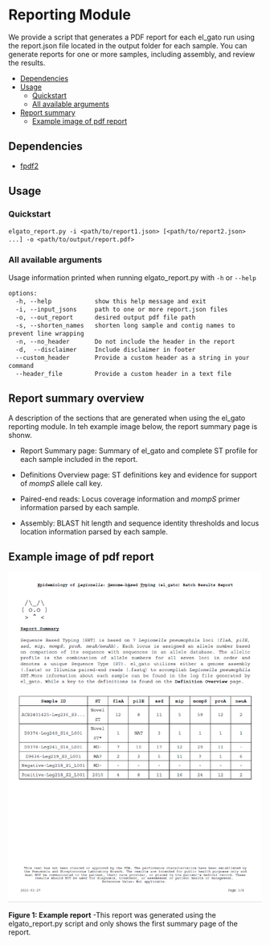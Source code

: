 # Reporting Module  

We provide a script that generates a PDF report for each el_gato run using the report.json file located in the output folder for each sample. You can generate reports for one or more samples, including assembly, and review the results.

* [Dependencies](#dependencies)
* [Usage](#usage)
  * [Quickstart](#quickstart)
  * [All available arguments](#all-available-arguments)
* [Report summary](#report-summary-overview)
  * [Example image of pdf report](#example-image-of-pdf-report)

## Dependencies
  * [fpdf2](https://github.com/py-pdf/fpdf2)

## Usage

### Quickstart
```
elgato_report.py -i <path/to/report1.json> [<path/to/report2.json> ...] -o <path/to/output/report.pdf>
```

### All available arguments
Usage information printed when running elgato_report.py with `-h` or `--help`

```
options:
  -h, --help            show this help message and exit
  -i, --input_jsons     path to one or more report.json files
  -o, --out_report      desired output pdf file path
  -s, --shorten_names   shorten long sample and contig names to prevent line wrapping
  -n, --no_header       Do not include the header in the report
  -d,  --disclaimer     Include disclaimer in footer
  --custom_header       Provide a custom header as a string in your command
  --header_file         Provide a custom header in a text file
```

## Report summary overview
A description of the sections that are generated when using the el_gato reporting module. In teh example image below, the report summary page is shonw. 
* Report Summary page: Summary of el_gato and complete ST profile for each sample included in the report.  

* Definitions Overview page: ST definitions key and evidence for support of *mompS* allele call key.

* Paired-end reads: Locus coverage information and *mompS* primer information parsed by each sample.  

* Assembly: BLAST hit length and sequence identity thresholds and locus location information parsed by each sample.  

## Example image of pdf report

<p align="center">
  <img src="images/reportExampleUpdate.png"  width="768" height: auto />
</p>

**Figure 1: Example report** -This report was generated using the elgato_report.py script and only shows the first summary page of the report. 

